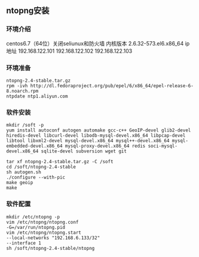 ## ntopng安装

### 环境介绍

centos6.7（64位）关闭seliunux和防火墙
内核版本 2.6.32-573.el6.x86_64
ip地址 192.168.122.101 192.168.122.102 192.168.122.103 


### 环境准备
```shell
ntopng-2.4-stable.tar.gz 
rpm -ivh http://dl.fedoraproject.org/pub/epel/6/x86_64/epel-release-6-8.noarch.rpm 
ntpdate ntp1.aliyun.com
```

### 软件安装
```shell
mkdir /soft -p 
yum install autoconf autogen automake gcc-c++ GeoIP-devel glib2-devel hiredis-devel libcurl-devel libodb-mysql-devel.x86_64 libpcap-devel libtool libxml2-devel mysql-devel.x86_64 mysql++-devel.x86_64 mysql-embedded-devel.x86_64 mysql-proxy-devel.x86_64 redis soci-mysql-devel.x86_64 sqlite-devel subversion wget git

tar xf ntopng-2.4-stable.tar.gz -C /soft
cd /soft/ntopng-2.4-stable
sh autogen.sh 
./configure --with-pic 
make geoip
make
```
### 软件配置
```shell
mkdir /etc/ntopng -p 
vim /etc/ntopng/ntopng.conf 
-G=/var/run/ntopng.pid
vim /etc/ntopng/ntopng.start
--local-networks "192.168.6.133/32"
--interface 1
sh /soft/ntopng-2.4-stable/ntopng 
```